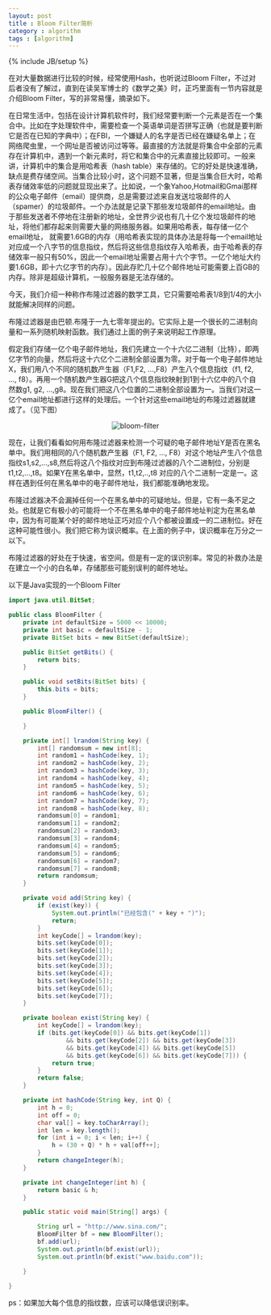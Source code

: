 ```yaml
---
layout: post
title : Bloom Filter简析
category : algorithm
tags : [algorithm]
---
```

{% include JB/setup %}

在对大量数据进行比较的时候，经常使用Hash，也听说过Bloom Filter，不过对后者没有了解过，直到在读吴军博士的《数学之美》时，正巧里面有一节内容就是介绍Bloom Filter，写的非常易懂，摘录如下。

在日常生活中，包括在设计计算机软件时，我们经常要判断一个元素是否在一个集合中。比如在字处理软件中，需要检查一个英语单词是否拼写正确（也就是要判断它是否在已知的字典中）；在FBI，一个嫌疑人的名字是否已经在嫌疑名单上；在网络爬虫里，一个网址是否被访问过等等。最直接的方法就是将集合中全部的元素存在计算机中，遇到一个新元素时，将它和集合中的元素直接比较即可。一般来讲，计算机中的集合是用哈希表（hash table）来存储的。它的好处是快速准确，缺点是费存储空间。当集合比较小时，这个问题不显著，但是当集合巨大时，哈希表存储效率低的问题就显现出来了。比如说，一个象Yahoo,Hotmail和Gmai那样的公众电子邮件（email）提供商，总是需要过滤来自发送垃圾邮件的人（spamer）的垃圾邮件。一个办法就是记录下那些发垃圾邮件的email地址。由于那些发送者不停地在注册新的地址，全世界少说也有几十亿个发垃圾邮件的地址，将他们都存起来则需要大量的网络服务器。如果用哈希表，每存储一亿个email地址， 就需要1.6GB的内存（用哈希表实现的具体办法是将每一个email地址对应成一个八字节的信息指纹，然后将这些信息指纹存入哈希表，由于哈希表的存储效率一般只有50%，因此一个email地址需要占用十六个字节。一亿个地址大约要1.6GB，即十六亿字节的内存）。因此存贮几十亿个邮件地址可能需要上百GB的内存。除非是超级计算机，一般服务器是无法存储的。

今天，我们介绍一种称作布隆过滤器的数学工具，它只需要哈希表1/8到1/4的大小就能解决同样的问题。

布隆过滤器是由巴顿.布隆于一九七零年提出的。它实际上是一个很长的二进制向量和一系列随机映射函数。我们通过上面的例子来说明起工作原理。

假定我们存储一亿个电子邮件地址，我们先建立一个十六亿二进制（比特），即两亿字节的向量，然后将这十六亿个二进制全部设置为零。对于每一个电子邮件地址X，我们用八个不同的随机数产生器（F1,F2, ...,F8）产生八个信息指纹（f1, f2, ..., f8）。再用一个随机数产生器G把这八个信息指纹映射到1到十六亿中的八个自然数g1, g2, ...,g8。现在我们把这八个位置的二进制全部设置为一。当我们对这一亿个email地址都进行这样的处理后。一个针对这些email地址的布隆过滤器就建成了。（见下图）

<center><img alt="bloom-filter" src="{{ ASSET_PATH }}hooligan/img/post/bloom-filter.jpg"/></center>

现在，让我们看看如何用布隆过滤器来检测一个可疑的电子邮件地址Y是否在黑名单中。我们用相同的八个随机数产生器（F1, F2, ..., F8）对这个地址产生八个信息指纹s1,s2,...,s8,然后将这八个指纹对应到布隆过滤器的八个二进制位，分别是t1,t2,...,t8。如果Y在黑名单中，显然，t1,t2,..,t8 对应的八个二进制一定是一。这样在遇到任何在黑名单中的电子邮件地址，我们都能准确地发现。

布隆过滤器决不会漏掉任何一个在黑名单中的可疑地址。但是，它有一条不足之处。也就是它有极小的可能将一个不在黑名单中的电子邮件地址判定为在黑名单中，因为有可能某个好的邮件地址正巧对应个八个都被设置成一的二进制位。好在这种可能性很小。我们把它称为误识概率。在上面的例子中，误识概率在万分之一以下。
 
布隆过滤器的好处在于快速，省空间。但是有一定的误识别率。常见的补救办法是在建立一个小的白名单，存储那些可能别误判的邮件地址。

以下是Java实现的一个Bloom Filter

```java
import java.util.BitSet;

public class BloomFilter {      
	private int defaultSize = 5000 << 10000;
	private int basic = defaultSize - 1;
	private BitSet bits = new BitSet(defaultSize);

	public BitSet getBits() {
		return bits;
	}

	public void setBits(BitSet bits) {
		this.bits = bits;
	}

	public BloomFilter() {

	}

	private int[] lrandom(String key) {
		int[] randomsum = new int[8];
		int random1 = hashCode(key, 1);
		int random2 = hashCode(key, 2);
		int random3 = hashCode(key, 3);
		int random4 = hashCode(key, 4);
		int random5 = hashCode(key, 5);
		int random6 = hashCode(key, 6);
		int random7 = hashCode(key, 7);
		int random8 = hashCode(key, 8);
		randomsum[0] = random1;
		randomsum[1] = random2;
		randomsum[2] = random3;
		randomsum[3] = random4;
		randomsum[4] = random5;
		randomsum[5] = random6;
		randomsum[6] = random7;
		randomsum[7] = random8;
		return randomsum;
	}

	private void add(String key) {
		if (exist(key)) {
			System.out.println("已经包含(" + key + ")");
			return;
		}
		int keyCode[] = lrandom(key);
		bits.set(keyCode[0]);
		bits.set(keyCode[1]);
		bits.set(keyCode[2]);
		bits.set(keyCode[3]);
		bits.set(keyCode[4]);
		bits.set(keyCode[5]);
		bits.set(keyCode[6]);
		bits.set(keyCode[7]);
	}

	private boolean exist(String key) {
		int keyCode[] = lrandom(key);
		if (bits.get(keyCode[0]) && bits.get(keyCode[1])
				&& bits.get(keyCode[2]) && bits.get(keyCode[3])
				&& bits.get(keyCode[4]) && bits.get(keyCode[5])
				&& bits.get(keyCode[6]) && bits.get(keyCode[7])) {
			return true;
		}
		return false;
	}

	private int hashCode(String key, int Q) {
		int h = 0;
		int off = 0;
		char val[] = key.toCharArray();
		int len = key.length();
		for (int i = 0; i < len; i++) {
			h = (30 + Q) * h + val[off++];
		}
		return changeInteger(h);
	}

	private int changeInteger(int h) {
		return basic & h;
	}

	public static void main(String[] args) {

		String url = "http://www.sina.com/";
		BloomFilter bf = new BloomFilter();
		bf.add(url);
		System.out.println(bf.exist(url));
		System.out.println(bf.exist("www.baidu.com"));

	}
  
}     
```

ps：如果加大每个信息的指纹数，应该可以降低误识别率。
